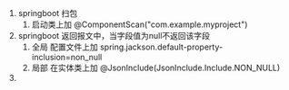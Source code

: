 1. springboot 扫包
   1. 启动类上加 @ComponentScan("com.example.myproject")
2. springboot 返回报文中，当字段值为null不返回该字段
   1. 全局 配置文件上加 spring.jackson.default-property-inclusion=non_null
   2. 局部 在实体类上加 @JsonInclude(JsonInclude.Include.NON_NULL)
3. 